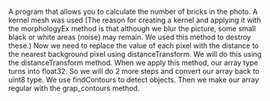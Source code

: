 A program that allows you to calculate the number of bricks in the photo. A kernel mesh was used (The reason for creating a kernel and applying it with the morphologyEx method is that although we blur the picture, some small black or white areas (noise) may remain. We used this method to destroy these.)
Now we need to replace the value of each pixel with the distance to the nearest background pixel using distanceTransform. We will do this using the distanceTransform method. When we apply this method, our array type turns into float32. So we will do 2 more steps and convert our array back to uint8 type.
We use findContours to detect objects. Then we make our array regular with the grap_contours method.
